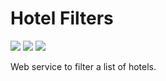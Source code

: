# Hotel Filters

<p>
<a href="https://travis-ci.org/mohammedibrahim/hotels-filters/"><img src="https://travis-ci.org/mohammedibrahim/hotels-filters.svg?branch=master" /></a>
<a href="https://codeclimate.com/github/mohammedibrahim/hotels-filters/maintainability"><img src="https://api.codeclimate.com/v1/badges/43cd3f6c1d478430c9b4/maintainability" /></a>
<a href="https://codeclimate.com/github/mohammedibrahim/hotels-filters/test_coverage"><img src="https://api.codeclimate.com/v1/badges/43cd3f6c1d478430c9b4/test_coverage" /></a>
</p>

Web service to filter a list of hotels.
